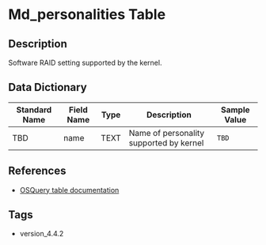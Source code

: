 # Md_personalities Table

## Description
Software RAID setting supported by the kernel.

## Data Dictionary
|Standard Name|Field Name|Type|Description|Sample Value|
|---|---|---|---|---|
|TBD|name|TEXT|Name of personality supported by kernel|`TBD`|

## References
* [OSQuery table documentation](https://osquery.io/schema/current#md_personalities)

## Tags
* version_4.4.2